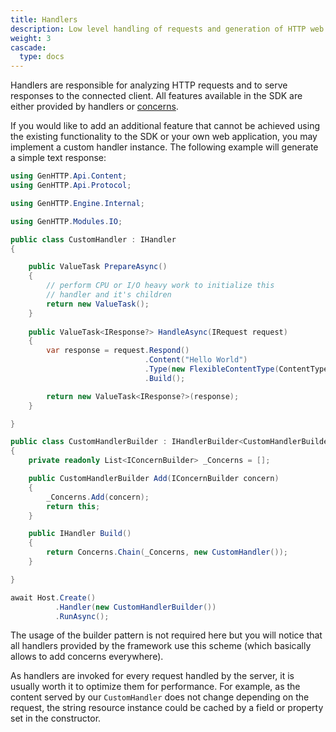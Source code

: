```yaml
---
title: Handlers
description: Low level handling of requests and generation of HTTP web server responses.
weight: 3
cascade:
  type: docs
---
```


Handlers are responsible for analyzing HTTP requests and to serve responses to the connected client. All features
available in the SDK are either provided by handlers or [concerns](../concerns).

If you would like to add an additional feature that cannot be achieved using the existing
functionality to the SDK or your own web application, you may implement
a custom handler instance. The following example will generate a simple text response:

```csharp
using GenHTTP.Api.Content;
using GenHTTP.Api.Protocol;

using GenHTTP.Engine.Internal;

using GenHTTP.Modules.IO;

public class CustomHandler : IHandler
{ 

    public ValueTask PrepareAsync() 
    {
        // perform CPU or I/O heavy work to initialize this
        // handler and it's children
        return new ValueTask();
    }
    
    public ValueTask<IResponse?> HandleAsync(IRequest request)
    {
        var response = request.Respond()
                              .Content("Hello World")
                              .Type(new FlexibleContentType(ContentType.TextPlain))
                              .Build();

        return new ValueTask<IResponse?>(response);
    }

}

public class CustomHandlerBuilder : IHandlerBuilder<CustomHandlerBuilder>
{
    private readonly List<IConcernBuilder> _Concerns = [];

    public CustomHandlerBuilder Add(IConcernBuilder concern)
    {
        _Concerns.Add(concern);
        return this;
    }

    public IHandler Build()
    {
        return Concerns.Chain(_Concerns, new CustomHandler());
    }

}

await Host.Create()
          .Handler(new CustomHandlerBuilder())
          .RunAsync();
```

The usage of the builder pattern is not required here but you will notice that all handlers
provided by the framework use this scheme (which basically allows to add concerns everywhere).

As handlers are invoked for every request handled by the server, it is usually worth it to
optimize them for performance. For example, as the content served by our `CustomHandler` does
not change depending on the request, the string resource instance could be cached by a field or property
set in the constructor.
